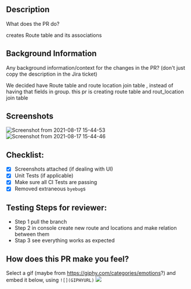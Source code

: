 ## Description
What does the PR do?

creates Route table and its associations 

## Background Information
Any background information/context for the changes in the PR? (don't just copy the description in the Jira ticket)

We decided have Route table and route location join table , instead of having that fields in group. this pr is creating route table and rout_location join table 

## Screenshots
![Screenshot from 2021-08-17 15-44-53](https://user-images.githubusercontent.com/27401425/129810778-bd4487e2-cbd8-41fd-bde0-842eb7dce5b7.png)
![Screenshot from 2021-08-17 15-44-46](https://user-images.githubusercontent.com/27401425/129810780-cf0056a2-9340-4072-85d3-291204b8a944.png)

## Checklist:
- [x] Screenshots attached (if dealing with UI)
- [x] Unit Tests (if applicable)
- [x] Make sure all CI Tests are passing
- [x] Removed extraneous `byebug`s

## Testing Steps for reviewer:
- Step 1 pull the  branch 
- Step 2 in console create new route and locations and make relation between them
- Stap 3 see everything works as expected

## How does this PR make you feel?
Select a gif (maybe from https://giphy.com/categories/emotions?) and embed it below, using `![](GIPHYURL)`
![](https://media.giphy.com/media/R1H6UPWFGtURK1ZwgJ/giphy.gif)

